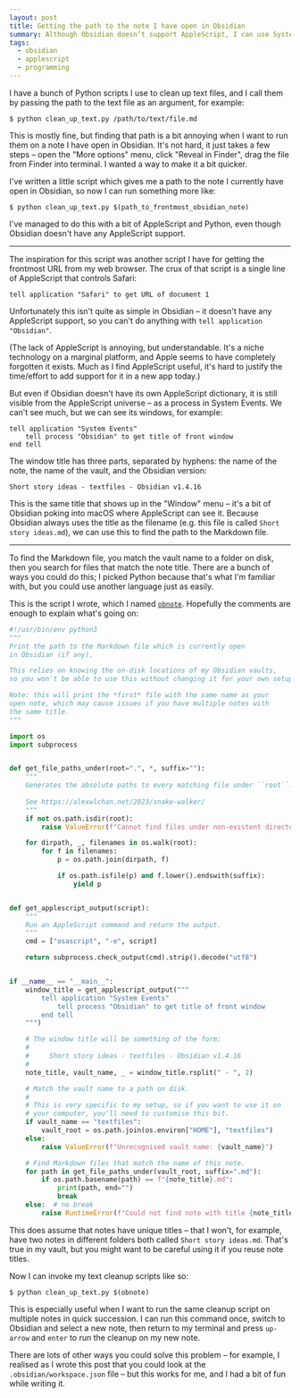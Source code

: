 ```yaml
---
layout: post
title: Getting the path to the note I have open in Obsidian
summary: Although Obsidian doesn’t support AppleScript, I can use System Events to find out which note I have open.
tags: 
  - obsidian
  - applescript
  - programming
---
```


I have a bunch of Python scripts I use to clean up text files, and I call them by passing the path to the text file as an argument, for example:

```console
$ python clean_up_text.py /path/to/text/file.md
```

This is mostly fine, but finding that path is a bit annoying when I want to run them on a note I have open in Obsidian.
It's not hard, it just takes a few steps – open the "More options" menu, click "Reveal in Finder", drag the file from Finder into terminal.
I wanted a way to make it a bit quicker.

I've written a little script which gives me a path to the note I currently have open in Obsidian, so now I can run something more like:

```console
$ python clean_up_text.py $(path_to_frontmost_obsidian_note)
```

I've managed to do this with a bit of AppleScript and Python, even though Obsidian doesn't have any AppleScript support.

---

The inspiration for this script was another script I have for getting the frontmost URL from my web browser.
The crux of that script is a single line of AppleScript that controls Safari:

```applescript
tell application "Safari" to get URL of document 1
``` 

Unfortunately this isn't quite as simple in Obsidian – it doesn't have any AppleScript support, so you can't do anything with `tell application "Obsidian"`.

(The lack of AppleScript is annoying, but understandable.
It's a niche technology on a marginal platform, and Apple seems to have completely forgotten it exists.
Much as I find AppleScript useful, it's hard to justify the time/effort to add support for it in a new app today.)

But even if Obsidian doesn't have its own AppleScript dictionary, it is still visible from the AppleScript universe – as a process in System Events.
We can't see much, but we can see its windows, for example:

```applescript
tell application "System Events"
    tell process "Obsidian" to get title of front window
end tell
```

The window title has three parts, separated by hyphens: the name of the note, the name of the vault, and the Obsidian version:

```
Short story ideas - textfiles - Obsidian v1.4.16
```

This is the same title that shows up in the "Window" menu – it's a bit of Obsidian poking into macOS where AppleScript can see it.
Because Obsidian always uses the title as the filename (e.g. this file is called `Short story ideas.md`), we can use this to find the path to the Markdown file.

---

To find the Markdown file, you match the vault name to a folder on disk, then you search for files that match the note title.
There are a bunch of ways you could do this; I picked Python because that's what I'm familiar with, but you could use another language just as easily.

This is the script I wrote, which I named [`obnote`](https://github.com/alexwlchan/scripts/blob/main/macos/obnote).
Hopefully the comments are enough to explain what's going on:

```python
#!/usr/bin/env python3
"""
Print the path to the Markdown file which is currently open
in Obsidian (if any).

This relies on knowing the on-disk locations of my Obsidian vaults,
so you won't be able to use this without changing it for your own setup.

Note: this will print the *first* file with the same name as your
open note, which may cause issues if you have multiple notes with
the same title.
"""

import os
import subprocess


def get_file_paths_under(root=".", *, suffix=""):
    """
    Generates the absolute paths to every matching file under ``root``.
    
    See https://alexwlchan.net/2023/snake-walker/
    """
    if not os.path.isdir(root):
        raise ValueError(f"Cannot find files under non-existent directory: {root!r}")

    for dirpath, _, filenames in os.walk(root):
        for f in filenames:
            p = os.path.join(dirpath, f)

            if os.path.isfile(p) and f.lower().endswith(suffix):
                yield p


def get_applescript_output(script):
    """
    Run an AppleScript command and return the output.
    """
    cmd = ["osascript", "-e", script]

    return subprocess.check_output(cmd).strip().decode("utf8")


if __name__ == "__main__":
    window_title = get_applescript_output("""
        tell application "System Events"
            tell process "Obsidian" to get title of front window
        end tell
    """)

    # The window title will be something of the form:
    #
    #     Short story ideas - textfiles - Obsidian v1.4.16
    #
    note_title, vault_name, _ = window_title.rsplit(" - ", 2)

    # Match the vault name to a path on disk.
    #
    # This is very specific to my setup, so if you want to use it on
    # your computer, you'll need to customise this bit.
    if vault_name == "textfiles":
        vault_root = os.path.join(os.environ["HOME"], "textfiles")
    else:
        raise ValueError(f"Unrecognised vault name: {vault_name}")

    # Find Markdown files that match the name of this note.
    for path in get_file_paths_under(vault_root, suffix=".md"):
        if os.path.basename(path) == f"{note_title}.md":
            print(path, end="")
            break
    else:  # no break
        raise RuntimeError(f"Could not find note with title {note_title}")
```

This does assume that notes have unique titles – that I won't, for example, have two notes in different folders both called `Short story ideas.md`.
That's true in my vault, but you might want to be careful using it if you reuse note titles.

Now I can invoke my text cleanup scripts like so:

```console
$ python clean_up_text.py $(obnote)
```

This is especially useful when I want to run the same cleanup script on multiple notes in quick succession.
I can run this command once, switch to Obsidian and select a new note, then return to my terminal and press `up-arrow` and `enter` to run the cleanup on my new note.

There are lots of other ways you could solve this problem – for example, I realised as I wrote this post that you could look at the `.obsidian/workspace.json` file – but this works for me, and I had a bit of fun while writing it.
